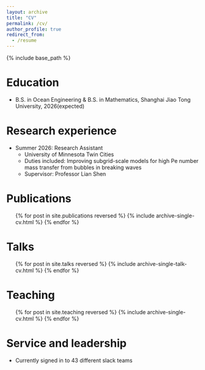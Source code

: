 ```yaml
---
layout: archive
title: "CV"
permalink: /cv/
author_profile: true
redirect_from:
  - /resume
---
```


{% include base_path %}

Education
======
* B.S. in Ocean Engineering & B.S. in Mathematics, Shanghai Jiao Tong University, 2026(expected)

Research experience
======
* Summer 2026: Research Assistant
  * University of Minnesota Twin Cities
  * Duties included: Improving subgrid-scale models for high Pe number mass transfer from bubbles in breaking waves
  * Supervisor: Professor Lian Shen


Publications
======
  <ul>{% for post in site.publications reversed %}
    {% include archive-single-cv.html %}
  {% endfor %}</ul>
  
Talks
======
  <ul>{% for post in site.talks reversed %}
    {% include archive-single-talk-cv.html  %}
  {% endfor %}</ul>
  
Teaching
======
  <ul>{% for post in site.teaching reversed %}
    {% include archive-single-cv.html %}
  {% endfor %}</ul>
  
Service and leadership
======
* Currently signed in to 43 different slack teams
